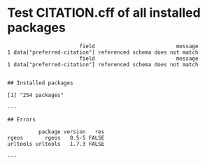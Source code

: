 # Test CITATION.cff of all installed packages

                           field                          message
    1 data["preferred-citation"] referenced schema does not match
                           field                          message
    1 data["preferred-citation"] referenced schema does not match
    
    
    ## Installed packages 
    
    [1] "254 packages"
    
    ---
    
    ## Errors 
    
              package version   res
    rgeos       rgeos   0.5-5 FALSE
    urltools urltools   1.7.3 FALSE
    
    ---

